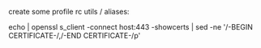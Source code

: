 create some profile rc utils / aliases:

echo | openssl s_client -connect host:443 -showcerts | sed -ne '/-BEGIN CERTIFICATE-/,/-END CERTIFICATE-/p'
